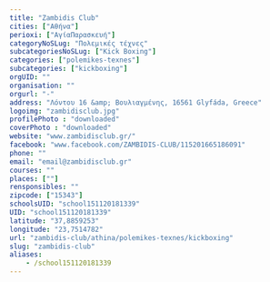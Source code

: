 ```yaml
---
title: "Zambidis Club"
cities: ["Αθήνα"]
perioxi: ["ΑγίαΠαρασκευή"]
categoryNoSLug: "Πολεμικές τέχνες"
subcategoriesNoSLug: ["Kick Boxing"]
categories: ["polemikes-texnes"]
subcategories: ["kickboxing"]
orgUID: ""
organisation: ""
orgurl: "-"
address: "Λόντου 16 &amp; Βουλιαγμένης, 16561 Glyfáda, Greece"
logoimg: "zambidisclub.jpg"
profilePhoto : "downloaded"
coverPhoto : "downloaded"
website: "www.zambidisclub.gr/"
facebook: "www.facebook.com/ZAMBIDIS-CLUB/115201665186091"
phone: ""
email: "email@zambidisclub.gr"
courses: ""
places: [""]
rensponsibles: ""
zipcode: ["15343"]
schoolsUID: "school151120181339"
UID: "school151120181339"
latitude: "37,8859253"
longitude: "23,7514782"
url: "zambidis-club/athina/polemikes-texnes/kickboxing"
slug: "zambidis-club"
aliases:
    - /school151120181339
---
```





